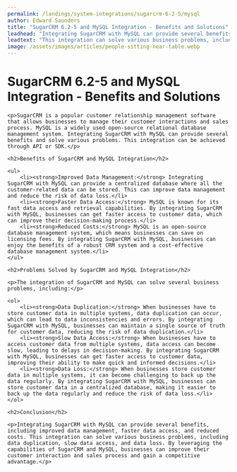```yaml
---
permalink: /landings/system-integrations/sugarcrm-6-2-5/mysql
author: Edward Saunders
title: "SugarCRM 6.2-5 and MySQL Integration - Benefits and Solutions"
leadhead: "Integrating SugarCRM with MySQL can provide several benefits, including improved data management, faster data access, and reduced costs"
leadtext: "This integration can solve various business problems, including data duplication, slow data access, and data loss. By leveraging the capabilities of SugarCRM and MySQL, businesses can improve their customer interaction and sales process and gain a competitive advantage."
image: /assets/images/articles/people-sitting-near-table.webp
---
```

<div class="arttext">
	<h1>SugarCRM 6.2-5 and MySQL Integration - Benefits and Solutions</h1>

	<p>SugarCRM is a popular customer relationship management software that allows businesses to manage their customer interactions and sales process. MySQL is a widely used open-source relational database management system. Integrating SugarCRM with MySQL can provide several benefits and solve various problems. This integration can be achieved through API or SDK.</p>

	<h2>Benefits of SugarCRM and MySQL Integration</h2>

	<ul>
		<li><strong>Improved Data Management:</strong> Integrating SugarCRM with MySQL can provide a centralized database where all the customer-related data can be stored. This can improve data management and reduce the risk of data loss.</li>
		<li><strong>Faster Data Access:</strong> MySQL is known for its fast data access and retrieval capabilities. By integrating SugarCRM with MySQL, businesses can get faster access to customer data, which can improve their decision-making process.</li>
		<li><strong>Reduced Costs:</strong> MySQL is an open-source database management system, which means businesses can save on licensing fees. By integrating SugarCRM with MySQL, businesses can enjoy the benefits of a robust CRM system and a cost-effective database management system.</li>
	</ul>

	<h2>Problems Solved by SugarCRM and MySQL Integration</h2>

	<p>The integration of SugarCRM and MySQL can solve several business problems, including:</p>

	<ol>
		<li><strong>Data Duplication:</strong> When businesses have to store customer data in multiple systems, data duplication can occur, which can lead to data inconsistencies and errors. By integrating SugarCRM with MySQL, businesses can maintain a single source of truth for customer data, reducing the risk of data duplication.</li>
		<li><strong>Slow Data Access:</strong> When businesses have to access customer data from multiple systems, data access can become slow, leading to delays in decision-making. By integrating SugarCRM with MySQL, businesses can get faster access to customer data, improving their ability to make quick and informed decisions.</li>
		<li><strong>Data Loss:</strong> When businesses store customer data in multiple systems, it can become challenging to back up the data regularly. By integrating SugarCRM with MySQL, businesses can store customer data in a centralized database, making it easier to back up the data regularly and reduce the risk of data loss.</li>
	</ol>

	<h2>Conclusion</h2>

	<p>Integrating SugarCRM with MySQL can provide several benefits, including improved data management, faster data access, and reduced costs. This integration can solve various business problems, including data duplication, slow data access, and data loss. By leveraging the capabilities of SugarCRM and MySQL, businesses can improve their customer interaction and sales process and gain a competitive advantage.</p>

</div>